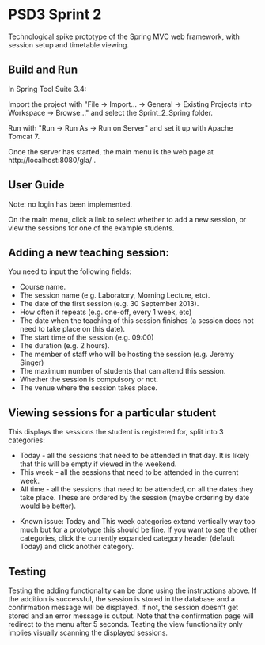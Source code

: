 PSD3 Sprint 2
====
Technological spike prototype of the Spring MVC web framework,
with session setup and timetable viewing.

Build and Run
----

In Spring Tool Suite 3.4:

Import the project with "File -> Import... -> General -> Existing Projects into Workspace -> Browse..." and select the Sprint_2_Spring folder.

Run with "Run -> Run As -> Run on Server" and set it up with Apache Tomcat 7.

Once the server has started, the main menu is the web page at http://localhost:8080/gla/ .

User Guide
----

Note: no login has been implemented.

On the main menu, click a link to select whether to add a new session, or view the sessions for one of the example students.

Adding a new teaching session:
----
You need to input the following fields:
- Course name.
- The session name (e.g. Laboratory, Morning Lecture, etc).
- The date of the first session (e.g. 30 September 2013).
- How often it repeats (e.g. one-off, every 1 week, etc)
- The date when the teaching of this session finishes (a session does not need to take place on this date).
- The start time of the session (e.g. 09:00)
- The duration (e.g. 2 hours).
- The member of staff who will be hosting the session (e.g. Jeremy Singer)
- The maximum number of students that can attend this session.
- Whether the session is compulsory or not.
- The venue where the session takes place.

Viewing sessions for a particular student
----
This displays the sessions the student is registered for, split into 3 categories:
- Today - all the sessions that need to be attended in that day. It is likely that this will be empty if viewed in the weekend.
- This week - all the sessions that need to be attended in the current week.
- All time - all the sessions that need to be attended, on all the dates they take place. These are ordered by the session (maybe ordering by date would be better).

* Known issue: Today and This week categories extend vertically way too much but for a prototype this should be fine. If you want to see the other categories, click the currently expanded category header (default Today) and click another category.

Testing
----
Testing the adding functionality can be done using the instructions above. If the addition is successful, the session is stored in the database and a confirmation message will be displayed. If not, the session doesn't get stored and an error message is output. Note that the confirmation page will redirect to the menu after 5 seconds.
Testing the view functionality only implies visually scanning the displayed sessions.
